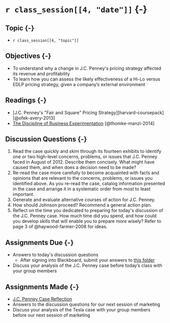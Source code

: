 # `r class_session[[4, "date"]]` {-}

## Topic {-}

- `r class_session[[4, "topic"]]`

## Objectives {-}

- To understand why a change in J.C. Penney's pricing strategy affected its
revenue and profitability
- To learn how you can assess the likely effectiveness of a Hi-Lo versus EDLP
pricing strategy, given a company’s external environment

## Readings {-}

- [J.C. Penney's "Fair and Square" Pricing Strategy][harvard-coursepack]
[@ofek-avery-2013]
- [The Discipline of Business Experimentation][thomke-manzi-2014]
[@thomke-manzi-2014]

## Discussion Questions {-}

1. Read the case quickly and skim through its fourteen exhibits to identify one
or two high-level concerns, problems, or issues that J.C. Penney faced in August
of 2012. Describe them concisely. What might have caused them, and when does a
decision need to be made?
2. Re-read the case more carefully to become acquainted with facts and opinions
that are relevant to the concerns, problems, or issues you identified above. As
you re-read the case, catalog information presented in the case and arrange it
in a systematic order from most to least important.
3. Generate and evaluate alternative courses of action for J.C. Penney.
4. How should Johnson proceed? Recommend a general action plan.
5. Reflect on the time you dedicated to preparing for today's discussion of the
J.C. Penney case. How much time did you spend, and how could you develop skills
that will enable you to prepare more wisely? Refer to page 3 of
@haywood-farmer-2008 for ideas.

## Assignments Due {-}

- Answers to today's discussion questions  
    - After signing into Blackboard, submit your answers to [this
    folder][discussion-questions-submission-04]  
- Discuss your analysis of the J.C. Penney case before today’s class with your
group members

## Assignments Made {-}

- [J.C. Penney Case Reflection][jc-penney-case-reflection]  
- Answers to the discussion questions for our next session of marketing  
- Discuss your analysis of the Tesla case with your group members before our
next session of marketing

[discussion-questions-submission-04]: https://blackboard.comm.virginia.edu/webapps/assignment/uploadAssignment?content_id=_191693_1&course_id=_3493_1
[harvard-course-pack]: https://hbsp.harvard.edu/import/850099
[jc-penney-case-reflection]: https://forms.gle/Fb4qoh8swvCf5uR26
[thomke-manzi-2014]: https://blackboard.comm.virginia.edu/bbcswebdav/pid-195097-dt-content-rid-1802074_1/xid-1802074_1